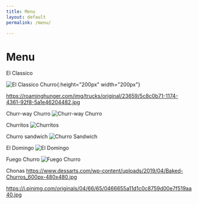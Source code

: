 ```yaml
---
title: Menu
layout: default
permalink: /menu/

---
```


# Menu

El Classico

![El Classico Churro](https://www.rubios.com/sites/default/files/styles/menu_item_teaser/public/menu/churro.jpg?itok=bCnD5ZJ1){:height="200px" width="200px"}

https://roaminghunger.com/img/trucks/original/23659/5c8c0b71-1174-4361-92f8-5a1e46204482.jpg

Churr-way Churro
![Churr-way Churro](https://images.squarespace-cdn.com/content/v1/5b52cc3caf20965354771a48/1570593512566-O7KS3KK8Z73N8LWM9Y8P/ke17ZwdGBToddI8pDm48kCX-V5vw-8h9IBXN10-_8XN7gQa3H78H3Y0txjaiv_0fDoOvxcdMmMKkDsyUqMSsMWxHk725yiiHCCLfrh8O1z4YTzHvnKhyp6Da-NYroOW3ZGjoBKy3azqku80C789l0p4Wyba38KfG317vYluk45_zZdtnDCZTLKcP2mivxmYi50xvY5saIGKMgOza9mH4XA/DSC03586.jpg?format=1500w)

Churritos
![Churritos](https://www.cookingclassy.com/wp-content/uploads/2013/05/churro-bites6+srgb.-426x500.jpg)

Churro sandwich
![Churro Sandwich](https://media1.popsugar-assets.com/files/thumbor/nLfhxa4OyPyTGfVzDNqcJYDJxj4/fit-in/550x550/filters:format_auto-!!-:strip_icc-!!-/2014/08/06/849/n/1922195/d9089d1be38be8bf_Churro_Ice_Cream_Sandwich_WIDE/i/Churro-Ice-Cream-Sandwich-Recipe.jpg)

El Domingo
![El Domingo](https://assets3.thrillist.com/v1/image/1426137/size/tmg-article_default_mobile.jpg)

Fuego Churro
![Fuego Churro](https://images-gmi-pmc.edge-generalmills.com/2ed6cebd-5d5f-417b-a676-547191a56022.jpg)

Chonas
https://www.dessarts.com/wp-content/uploads/2019/04/Baked-Churros_600px-480x480.jpg

https://i.pinimg.com/originals/04/66/65/0466655a11d1c0c8759d00e7f519aa40.jpg
